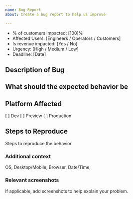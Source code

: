 ```yaml
---
name: Bug Report
about: Create a bug report to help us improve

---
```

- % of customers impacted: [100]%
- Affected Users: [Engineers / Operators / Customers]
- Is revenue impacted: [Yes / No]
- Urgency: [High / Medium / Low]
- Deadline: [Date]

## Description of Bug

## What should the expected behavior be

## Platform Affected
[ ] Dev
[ ] Preview
[ ] Production

## Steps to Reproduce
Steps to reproduce the behavior

### Additional context
OS, Desktop/Mobile, Browser, Date/Time, 

### Relevant screenshots
If applicable, add screenshots to help explain your problem.
